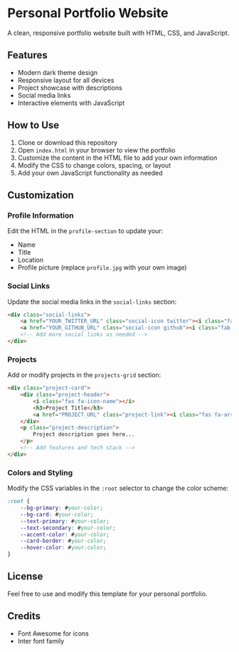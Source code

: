# Personal Portfolio Website

A clean, responsive portfolio website built with HTML, CSS, and JavaScript.

## Features

- Modern dark theme design
- Responsive layout for all devices
- Project showcase with descriptions
- Social media links
- Interactive elements with JavaScript

## How to Use

1. Clone or download this repository
2. Open `index.html` in your browser to view the portfolio
3. Customize the content in the HTML file to add your own information
4. Modify the CSS to change colors, spacing, or layout
5. Add your own JavaScript functionality as needed

## Customization

### Profile Information

Edit the HTML in the `profile-section` to update your:
- Name
- Title
- Location
- Profile picture (replace `profile.jpg` with your own image)

### Social Links

Update the social media links in the `social-links` section:
```html
<div class="social-links">
    <a href="YOUR_TWITTER_URL" class="social-icon twitter"><i class="fab fa-twitter"></i></a>
    <a href="YOUR_GITHUB_URL" class="social-icon github"><i class="fab fa-github"></i></a>
    <!-- Add more social links as needed -->
</div>
```

### Projects

Add or modify projects in the `projects-grid` section:
```html
<div class="project-card">
    <div class="project-header">
        <i class="fas fa-icon-name"></i>
        <h3>Project Title</h3>
        <a href="PROJECT_URL" class="project-link"><i class="fas fa-arrow-right"></i></a>
    </div>
    <p class="project-description">
        Project description goes here...
    </p>
    <!-- Add features and tech stack -->
</div>
```

### Colors and Styling

Modify the CSS variables in the `:root` selector to change the color scheme:
```css
:root {
    --bg-primary: #your-color;
    --bg-card: #your-color;
    --text-primary: #your-color;
    --text-secondary: #your-color;
    --accent-color: #your-color;
    --card-border: #your-color;
    --hover-color: #your-color;
}
```

## License

Feel free to use and modify this template for your personal portfolio.

## Credits

- Font Awesome for icons
- Inter font family 